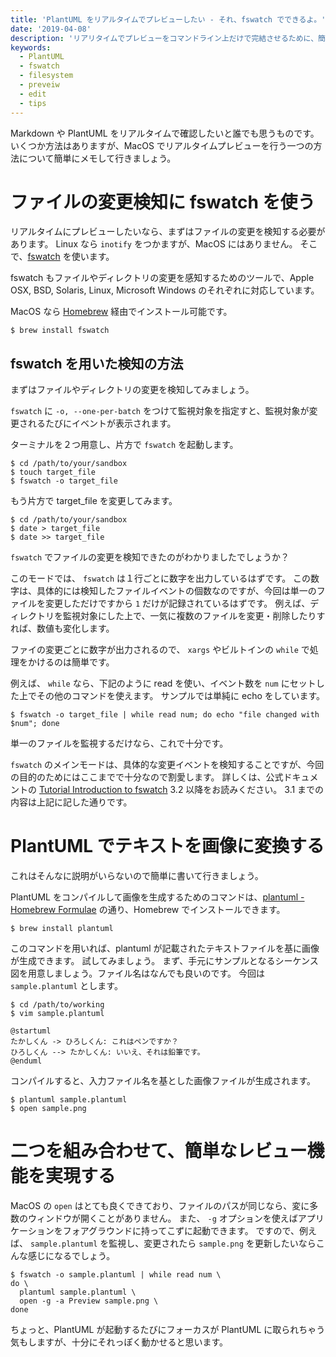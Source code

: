 ```yaml
---
title: 'PlantUML をリアルタイムでプレビューしたい - それ、fswatch でできるよ。'
date: '2019-04-08'
description: 'リアリタイムでプレビューをコマンドライン上だけで完結させるために、簡単なスクリプトを組んでみました。'
keywords:
  - PlantUML
  - fswatch
  - filesystem
  - preveiw
  - edit
  - tips
---
```


Markdown や PlantUML をリアルタイムで確認したいと誰でも思うものです。
いくつか方法はありますが、MacOS でリアルタイムプレビューを行う一つの方法について簡単にメモして行きましょう。

ファイルの変更検知に fswatch を使う
====

リアルタイムにプレビューしたいなら、まずはファイルの変更を検知する必要があります。
Linux なら `inotify` をつかますが、MacOS にはありません。
そこで、[fswatch](https://github.com/emcrisostomo/fswatch) を使います。

fswatch もファイルやディレクトリの変更を感知するためのツールで、Apple OSX, BSD, Solaris, Linux, Microsoft Windows のそれぞれに対応しています。

MacOS なら [Homebrew](https://brew.sh/index_ja) 経由でインストール可能です。

```
$ brew install fswatch
```

fswatch を用いた検知の方法
---

まずはファイルやディレクトリの変更を検知してみましょう。

`fswatch` に `-o, --one-per-batch` をつけて監視対象を指定すと、監視対象が変更されるたびにイベントが表示されます。

ターミナルを２つ用意し、片方で `fswatch` を起動します。

```
$ cd /path/to/your/sandbox
$ touch target_file
$ fswatch -o target_file
```

もう片方で target_file を変更してみます。

```
$ cd /path/to/your/sandbox
$ date > target_file
$ date >> target_file
```

`fswatch` でファイルの変更を検知できたのがわかりましたでしょうか？

このモードでは、 `fswatch` は１行ごとに数字を出力しているはずです。
この数字は、具体的には検知したファイルイベントの個数なのですが、今回は単一のファイルを変更しただけですから `1` だけが記録されているはずです。
例えば、ディレクトリを監視対象にした上で、一気に複数のファイルを変更・削除したりすれば、数値も変化します。

ファイの変更ごとに数字が出力されるので、 `xargs` やビルトインの `while` で処理をかけるのは簡単です。

例えば、 `while` なら、下記のように read を使い、イベント数を `num` にセットした上でその他のコマンドを使えます。
サンプルでは単純に echo をしています。

```
$ fswatch -o target_file | while read num; do echo "file changed with $num"; done
```

単一のファイルを監視するだけなら、これで十分です。

`fswatch` のメインモードは、具体的な変更イベントを検知することですが、今回の目的のためにはここまでで十分なので割愛します。
詳しくは、公式ドキュメントの [Tutorial Introduction to fswatch](http://emcrisostomo.github.io/fswatch/doc/1.14.0/fswatch.html/Tutorial-Introduction-to-fswatch.html)  3.2 以降をお読みください。
3.1 までの内容は上記に記した通りです。

PlantUML でテキストを画像に変換する
====

これはそんなに説明がいらないので簡単に書いて行きましょう。

PlantUML をコンパイルして画像を生成するためのコマンドは、[plantuml - Homebrew Formulae](https://formulae.brew.sh/formula/plantuml) の通り、Homebrew でインストールできます。

```
$ brew install plantuml
```

このコマンドを用いれば、plantuml が記載されたテキストファイルを基に画像が生成できます。
試してみましょう。
まず、手元にサンプルとなるシーケンス図を用意しましょう。ファイル名はなんでも良いのです。
今回は `sample.plantuml` とします。

```
$ cd /path/to/working
$ vim sample.plantuml
```

```plantuml
@startuml
たかしくん -> ひろしくん: これはペンですか？
ひろしくん --> たかしくん: いいえ、それは鉛筆です。
@enduml
```

コンパイルすると、入力ファイル名を基とした画像ファイルが生成されます。

```
$ plantuml sample.plantuml
$ open sample.png
```

二つを組み合わせて、簡単なレビュー機能を実現する
====

MacOS の `open` はとても良くできており、ファイルのパスが同じなら、変に多数のウィンドウが開くことがありません。
また、 `-g` オプションを使えばアプリケーションをフォアグラウンドに持ってこずに起動できます。
ですので、例えば、 `sample.plantuml` を監視し、変更されたら `sample.png` を更新したいならこんな感じになるでしょう。

```
$ fswatch -o sample.plantuml | while read num \
do \
  plantuml sample.plantuml \
  open -g -a Preview sample.png \
done
```

ちょっと、PlantUML が起動するたびにフォーカスが PlantUML に取られちゃう気もしますが、十分にそれっぽく動かせると思います。
